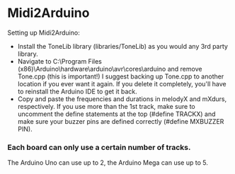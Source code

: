 # Midi2Arduino

Setting up Midi2Arduino:

- Install the ToneLib library (libraries/ToneLib) as you would any 3rd party library.
- Navigate to C:\Program Files (x86)\Arduino\hardware\arduino\avr\cores\arduino and remove Tone.cpp (this is important!) I suggest backing up Tone.cpp to another location if you ever want it again. If you delete it completely, you'll have to reinstall the Arduino IDE to get it back.
- Copy and paste the frequencies and durations in melodyX and mXdurs, respectively. If you use more than the 1st track, make sure to uncomment the define statements at the top (#define TRACKX) and make sure your buzzer pins are defined correctly (#define MXBUZZER PIN).
### Each board can only use a certain number of tracks.

The Arduino Uno can use up to 2, the Arduino Mega can use up to 5.

